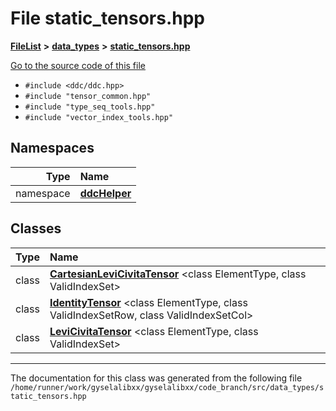 

# File static\_tensors.hpp



[**FileList**](files.md) **>** [**data\_types**](dir_eaa769653453aaefd8cc10e98e9bb3eb.md) **>** [**static\_tensors.hpp**](static__tensors_8hpp.md)

[Go to the source code of this file](static__tensors_8hpp_source.md)



* `#include <ddc/ddc.hpp>`
* `#include "tensor_common.hpp"`
* `#include "type_seq_tools.hpp"`
* `#include "vector_index_tools.hpp"`













## Namespaces

| Type | Name |
| ---: | :--- |
| namespace | [**ddcHelper**](namespaceddcHelper.md) <br> |


## Classes

| Type | Name |
| ---: | :--- |
| class | [**CartesianLeviCivitaTensor**](classCartesianLeviCivitaTensor.md) &lt;class ElementType, class ValidIndexSet&gt;<br> |
| class | [**IdentityTensor**](classIdentityTensor.md) &lt;class ElementType, class ValidIndexSetRow, class ValidIndexSetCol&gt;<br> |
| class | [**LeviCivitaTensor**](classLeviCivitaTensor.md) &lt;class ElementType, class ValidIndexSet&gt;<br> |



















































------------------------------
The documentation for this class was generated from the following file `/home/runner/work/gyselalibxx/gyselalibxx/code_branch/src/data_types/static_tensors.hpp`

